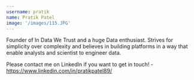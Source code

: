 ```yaml
---
username: pratik
name: Pratik Patel
image: '/images/115.JPG'
---
```


Founder of In Data We Trust and a huge Data enthusiast. Strives for simplicity over complexity and believes in building platforms in a way that enable analysts and scientist to engineer data.

Please contact me on LinkedIn if you want to get in touch! - https://www.linkedin.com/in/pratikpatel89/

